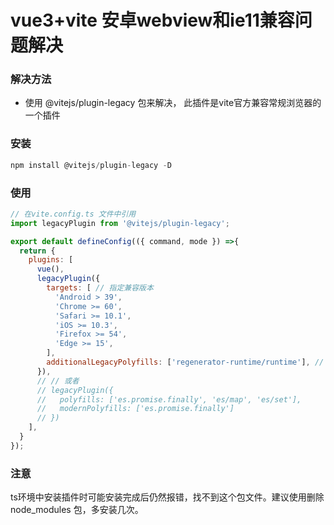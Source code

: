 # vue3+vite 安卓webview和ie11兼容问题解决

### 解决方法
- 使用 @vitejs/plugin-legacy 包来解决， 此插件是vite官方兼容常规浏览器的一个插件

### 安装
```js
npm install @vitejs/plugin-legacy -D
```
### 使用

```js
// 在vite.config.ts 文件中引用
import legacyPlugin from '@vitejs/plugin-legacy';

export default defineConfig(({ command, mode }) =>{
  return {
    plugins: [
      vue(),
      legacyPlugin({
        targets: [ // 指定兼容版本
          'Android > 39',
          'Chrome >= 60',
          'Safari >= 10.1',
          'iOS >= 10.3',
          'Firefox >= 54',
          'Edge >= 15',
        ],
        additionalLegacyPolyfills: ['regenerator-runtime/runtime'], // 面向IE11时需要此插件
      }),
      // // 或者
      // legacyPlugin({
      //   polyfills: ['es.promise.finally', 'es/map', 'es/set'],
      //   modernPolyfills: ['es.promise.finally']
      // })
    ],
  }
});

```

### 注意
ts环境中安装插件时可能安装完成后仍然报错，找不到这个包文件。建议使用删除 node_modules 包，多安装几次。

